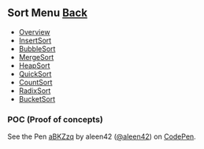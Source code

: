 ## Sort Menu	[Back](./../AlgorithmnMenu.md)
* [Overview](./Overview/Overview.md)
* [InsertSort](./InsertSort/InsertSort.md)
* [BubbleSort](./BubbleSort/BubbleSort.md)
* [MergeSort](./MergeSort/MergeSort.md)
* [HeapSort](./HeapSort/HeapSort.md)
* [QuickSort](./QuickSort/QuickSort.md)
* [CountSort](./CountingSort/CountingSort.md)
* [RadixSort](./RadixSort/RadixSort.md)
* [BucketSort](./BucketSort/BucketSort.md)

### POC (Proof of concepts)

<p>
<p data-height="700" data-theme-id="21735" data-slug-hash="aBKZzq" data-default-tab="result" data-user="aleen42" data-embed-version="2" data-pen-title="aBKZzq" class="codepen">See the Pen <a href="http://codepen.io/aleen42/pen/aBKZzq/">aBKZzq</a> by aleen42 (<a href="http://codepen.io/aleen42">@aleen42</a>) on <a href="http://codepen.io">CodePen</a>.</p>
<script async src="https://production-assets.codepen.io/assets/embed/ei.js"></script>
</p>


